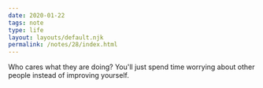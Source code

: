```yaml
---
date: 2020-01-22
tags: note
type: life
layout: layouts/default.njk
permalink: /notes/28/index.html
---
```


Who cares what they are doing? You'll just spend time worrying about other people instead of improving yourself.
